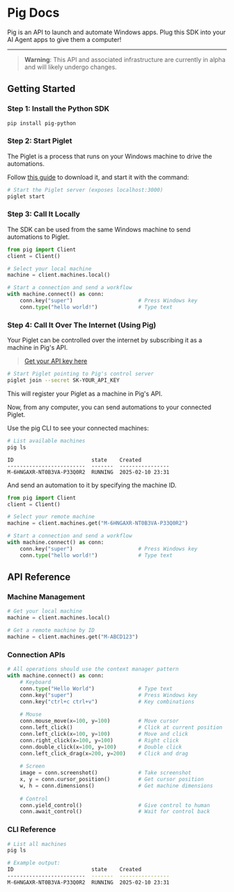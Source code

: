 # Pig Docs

Pig is an API to launch and automate Windows apps. Plug this SDK into your AI Agent apps to give them a computer!

---

> **Warning**: This API and associated infrastructure are currently in alpha and will likely undergo changes.


## Getting Started

### Step 1: Install the Python SDK

```bash
pip install pig-python
```

### Step 2: Start Piglet

The Piglet is a process that runs on your Windows machine to drive the automations. 

Follow [this guide](https://github.com/pig-dot-dev/piglet/) to download it, and start it with the command:

```bash
# Start the Piglet server (exposes localhost:3000)
piglet start
```

### Step 3: Call It Locally

The SDK can be used from the same Windows machine to send automations to Piglet.

```python
from pig import Client
client = Client()

# Select your local machine
machine = client.machines.local()

# Start a connection and send a workflow
with machine.connect() as conn:
    conn.key("super")                     # Press Windows key
    conn.type("hello world!")             # Type text
```

### Step 4: Call It Over The Internet (Using Pig)

Your Piglet can be controlled over the internet by subscribing it as a machine in Pig's API.
> [Get your API key here](https://pig.dev/alpha)

```bash
# Start Piglet pointing to Pig's control server
piglet join --secret SK-YOUR_API_KEY
```

This will register your Piglet as a machine in Pig's API.

Now, from any computer, you can send automations to your connected Piglet.

Use the pig CLI to see your connected machines:
```bash
# List available machines
pig ls
```
```
ID                         state    Created
-------------------------  -------  ----------------
M-6HNGAXR-NT0B3VA-P33Q0R2  RUNNING  2025-02-10 23:31
```

And send an automation to it by specifying the machine ID.
```python
from pig import Client
client = Client()

# Select your remote machine
machine = client.machines.get("M-6HNGAXR-NT0B3VA-P33Q0R2")

# Start a connection and send a workflow
with machine.connect() as conn:
    conn.key("super")                     # Press Windows key
    conn.type("hello world!")             # Type text
```

## API Reference

### Machine Management

```python
# Get your local machine
machine = client.machines.local()

# Get a remote machine by ID
machine = client.machines.get("M-ABCD123")
```

### Connection APIs

```python
# All operations should use the context manager pattern
with machine.connect() as conn:
    # Keyboard
    conn.type("Hello World")              # Type text
    conn.key("super")                     # Press Windows key
    conn.key("ctrl+c ctrl+v")             # Key combinations
    
    # Mouse
    conn.mouse_move(x=100, y=100)         # Move cursor
    conn.left_click()                     # Click at current position
    conn.left_click(x=100, y=100)         # Move and click
    conn.right_click(x=100, y=100)        # Right click
    conn.double_click(x=100, y=100)       # Double click
    conn.left_click_drag(x=200, y=200)    # Click and drag
    
    # Screen
    image = conn.screenshot()             # Take screenshot
    x, y = conn.cursor_position()         # Get cursor position
    w, h = conn.dimensions()              # Get machine dimensions
    
    # Control
    conn.yield_control()                  # Give control to human
    conn.await_control()                  # Wait for control back
```

### CLI Reference

```bash
# List all machines
pig ls

# Example output:
ID                         state    Created
-------------------------  -------  ----------------
M-6HNGAXR-NT0B3VA-P33Q0R2  RUNNING  2025-02-10 23:31
